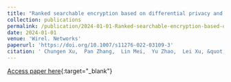 ```yaml
---
title: "Ranked searchable encryption based on differential privacy and blockchain"
collection: publications
permalink: /publication/2024-01-01-Ranked-searchable-encryption-based-on-differential-privacy-and-blockchain
date: 2024-01-01
venue: 'Wirel. Networks'
paperurl: 'https://doi.org/10.1007/s11276-022-03109-3'
citation: ' Chungen Xu,  Pan Zhang,  Lin Mei,  Yu Zhao,  Lei Xu, &quot;Ranked searchable encryption based on differential privacy and blockchain.&quot; Wirel. Networks, 2024.'
---
```

[Access paper here](https://doi.org/10.1007/s11276-022-03109-3){:target="_blank"}
